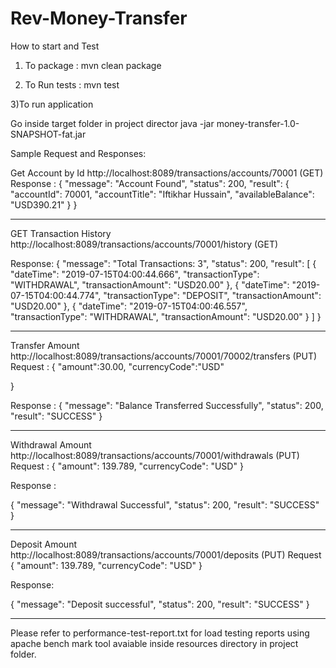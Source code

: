 # Rev-Money-Transfer
How to start and Test

1) To package : mvn clean package

2) To Run tests : mvn test

3)To run application

 Go inside target folder in project director
 java -jar money-transfer-1.0-SNAPSHOT-fat.jar
 
 
 Sample Request and Responses:
 
 Get Account by Id
http://localhost:8089/transactions/accounts/70001 (GET)
Response :
{
    "message": "Account Found",
    "status": 200,
    "result": {
        "accountId": 70001,
        "accountTitle": "Iftikhar Hussain",
        "availableBalance": "USD390.21"
    }
}

-------------------------------------------------------------------------------------------

GET Transaction History
http://localhost:8089/transactions/accounts/70001/history (GET)

Response:
{
    "message": "Total Transactions: 3",
    "status": 200,
    "result": [
        {
            "dateTime": "2019-07-15T04:00:44.666",
            "transactionType": "WITHDRAWAL",
            "transactionAmount": "USD20.00"
        },
        {
            "dateTime": "2019-07-15T04:00:44.774",
            "transactionType": "DEPOSIT",
            "transactionAmount": "USD20.00"
        },
        {
            "dateTime": "2019-07-15T04:00:46.557",
            "transactionType": "WITHDRAWAL",
            "transactionAmount": "USD20.00"
        }
    ]
}

-----------------------------------------------------------------------------------------------

Transfer Amount
http://localhost:8089/transactions/accounts/70001/70002/transfers (PUT)
Request :
{
"amount":30.00,
"currencyCode":"USD"

}

Response :
{
    "message": "Balance Transferred Successfully",
    "status": 200,
    "result": "SUCCESS"
}

------------------------------------------------------------------------------------------------

Withdrawal Amount
http://localhost:8089/transactions/accounts/70001/withdrawals (PUT)
Request :
{
    "amount": 139.789,
    "currencyCode": "USD"
}

Response :

{
    "message": "Withdrawal Successful",
    "status": 200,
    "result": "SUCCESS"
}


-------------------------------------------------------------------------------------------------
Deposit Amount
http://localhost:8089/transactions/accounts/70001/deposits  (PUT)
Request
{
    "amount": 139.789,
    "currencyCode": "USD"
}

Response:

{
    "message": "Deposit successful",
    "status": 200,
    "result": "SUCCESS"
}

-----------------------------------------------------------------------------------------------------

Please refer to performance-test-report.txt for load testing reports using apache bench mark tool
avaiable inside resources directory in project folder.










